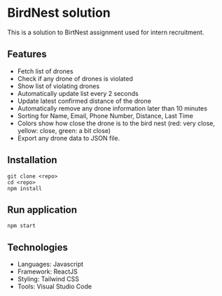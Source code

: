 # BirdNest solution

This is a solution to BirtNest assignment used for intern recruitment.

## Features

-   Fetch list of drones
-   Check if any drone of drones is violated
-   Show list of violating drones
-   Automatically update list every 2 seconds
-   Update latest confirmed distance of the drone
-   Automatically remove any drone information later than 10 minutes
-   Sorting for Name, Email, Phone Number, Distance, Last Time
-   Colors show how close the drone is to the bird nest (red: very close, yellow: close, green: a bit close)
-   Export any drone data to JSON file.

## Installation

```
git clone <repo>
cd <repo>
npm install
```

## Run application

```
npm start
```

## Technologies

-   Languages: Javascript
-   Framework: ReactJS
-   Styling: Tailwind CSS
-   Tools: Visual Studio Code
